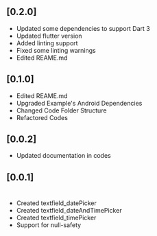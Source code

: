 ## [0.2.0]
* Updated some dependencies to support Dart 3
* Updated flutter version
* Added linting support
* Fixed some linting warnings
* Edited REAME.md
## [0.1.0]
* Edited REAME.md
* Upgraded Example's Android Dependencies
* Changed Code Folder Structure 
* Refactored Codes
## [0.0.2]
* Updated documentation in codes

## [0.0.1]
#
* Created textfield_datePicker
* Created textfield_dateAndTimePicker
* Created textfield_timePicker
* Support for null-safety
